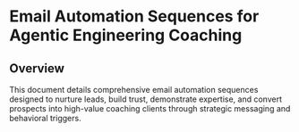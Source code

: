 # Email Automation Sequences for Agentic Engineering Coaching

## Overview

This document details comprehensive email automation sequences designed to nurture leads, build trust, demonstrate expertise, and convert prospects into high-value coaching clients through strategic messaging and behavioral triggers.
